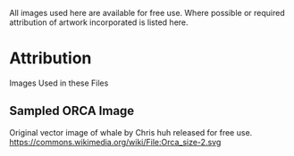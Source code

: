 All images used here are available for free use.  Where possible or required
attribution of artwork incorporated is listed here.

# Attribution
Images Used in these Files

## Sampled ORCA Image
Original vector image of whale by Chris huh released for free use.
https://commons.wikimedia.org/wiki/File:Orca_size-2.svg
